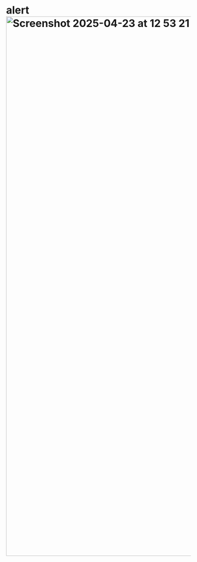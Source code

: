 # alert<img width="1470" alt="Screenshot 2025-04-23 at 12 53 21 PM" src="https://github.com/user-attachments/assets/647fe5f8-48da-4443-8abb-d5bcab277262" />
